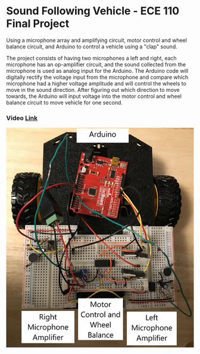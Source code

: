 # Sound Following Vehicle - ECE 110 Final Project
Using a microphone array and amplifying circuit, motor control and wheel balance circuit, and Arduino to control a vehicle using a "clap" sound.

The project consists of having two microphones a left and right, each microphone has an op-amplifier circuit, and the sound collected from the microphone is used as analog input for the Arduino. The Arduino code will digitally rectify the voltage input from the microphone and compare which microphone had a higher voltage amplitude and will control the wheels to move in the sound direction. After figuring out which direction to move towards, the Arduino will input voltage into the motor control and wheel balance circuit to move vehicle for one second.
### Video [Link](https://youtu.be/4MHTfCoX1pg)
![Project](IMG_7370.jpg)
